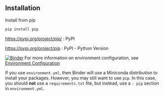 ## Installation

Install from pip

```bash
pip install pip
```
 https://pypi.org/project/pip/
   : PyPI

 https://pypi.org/project/pip
   : PyPI - Python Version

[![Binder](http://mybinder.org/badge.svg)](http://mybinder.org/v2/gh/binder-examples/python-conda_pip/master?filepath=index.ipynb)
For more information on environment configuration, see [Environment Configuration](https://mybinder.readthedocs.io/en/latest/using/config_files.html#environment-yml)

If you use `environment.yml`, then Binder will use a Miniconda distribution
to install your packages. However, you may still want to use `pip`. In
this case, you should **not** use a `requirements.txt` file, but instead, use
a `- pip` section in `environment.yml`. 
